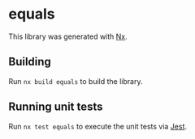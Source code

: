 # equals

This library was generated with [Nx](https://nx.dev).

## Building

Run `nx build equals` to build the library.

## Running unit tests

Run `nx test equals` to execute the unit tests via [Jest](https://jestjs.io).
